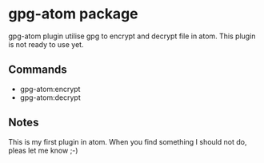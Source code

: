 # gpg-atom package

gpg-atom plugin utilise gpg to encrypt and decrypt file in atom.
This plugin is not ready to use yet.

## Commands
- gpg-atom:encrypt
- gpg-atom:decrypt

## Notes
This is my first plugin in atom. When you find something I should not do, pleas let me know ;-)

